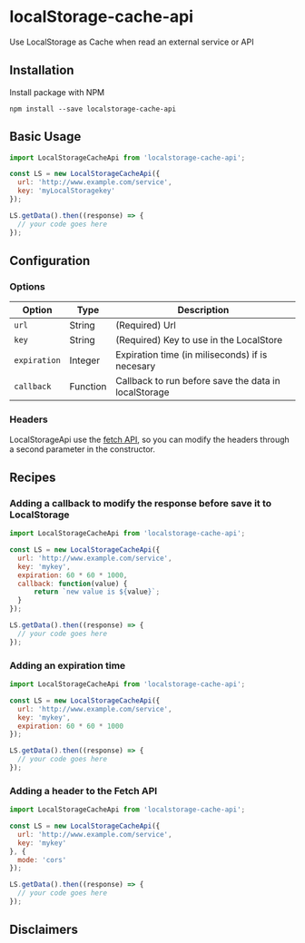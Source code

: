 # localStorage-cache-api

Use LocalStorage as Cache when read an external service or API

## Installation

Install package with NPM

`npm install --save localstorage-cache-api`

## Basic Usage

```javascript
import LocalStorageCacheApi from 'localstorage-cache-api';

const LS = new LocalStorageCacheApi({
  url: 'http://www.example.com/service',
  key: 'myLocalStoragekey'
});

LS.getData().then((response) => {
  // your code goes here
});
```
## Configuration

### Options

| Option | Type | Description |
| - | - | - |
| `url` | String | (Required) Url |
| `key` | String | (Required) Key to use in the LocalStore |
| `expiration` | Integer | Expiration time (in miliseconds) if is necesary |
| `callback` | Function | Callback to run before save the data in localStorage |

### Headers

LocalStorageApi use the [fetch API](https://developer.mozilla.org/en-US/docs/Web/API/Fetch_API), so you can modify the headers through a second parameter in the constructor.

## Recipes

### Adding a callback to modify the response before save it to LocalStorage

```javascript
import LocalStorageCacheApi from 'localstorage-cache-api';

const LS = new LocalStorageCacheApi({
  url: 'http://www.example.com/service',
  key: 'mykey',
  expiration: 60 * 60 * 1000,
  callback: function(value) {
      return `new value is ${value}`;
  }
});

LS.getData().then((response) => {
  // your code goes here
});
```

### Adding an expiration time

```javascript
import LocalStorageCacheApi from 'localstorage-cache-api';

const LS = new LocalStorageCacheApi({
  url: 'http://www.example.com/service',
  key: 'mykey',
  expiration: 60 * 60 * 1000
});

LS.getData().then((response) => {
  // your code goes here
});
```

### Adding a header to the Fetch API


```javascript
import LocalStorageCacheApi from 'localstorage-cache-api';

const LS = new LocalStorageCacheApi({
  url: 'http://www.example.com/service',
  key: 'mykey'
}, {
  mode: 'cors'
});

LS.getData().then((response) => {
  // your code goes here
});
```


## Disclaimers